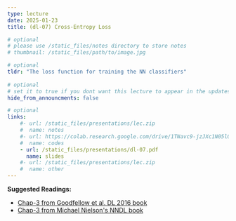 ```yaml
---
type: lecture
date: 2025-01-23
title: (dl-07) Cross-Entropy Loss

# optional
# please use /static_files/notes directory to store notes
# thumbnail: /static_files/path/to/image.jpg

# optional
tldr: "The loss function for training the NN classifiers"
  
# optional
# set it to true if you dont want this lecture to appear in the updates section
hide_from_announcments: false

# optional
links: 
    #- url: /static_files/presentations/lec.zip
    #  name: notes
    #- url: https://colab.research.google.com/drive/1TNavc9-jzJXc1N05l06KYfgaSmu7zqxN?usp=sharing
    #  name: codes
    - url: /static_files/presentations/dl-07.pdf
      name: slides
    #- url: /static_files/presentations/lec.zip
    #  name: other
---
```


**Suggested Readings:**

- [Chap-3 from Goodfellow et al. DL 2016 book](https://www.deeplearningbook.org/contents/prob.html)
- [Chap-3 from Michael Nielson's NNDL book](http://neuralnetworksanddeeplearning.com/chap3.html)

